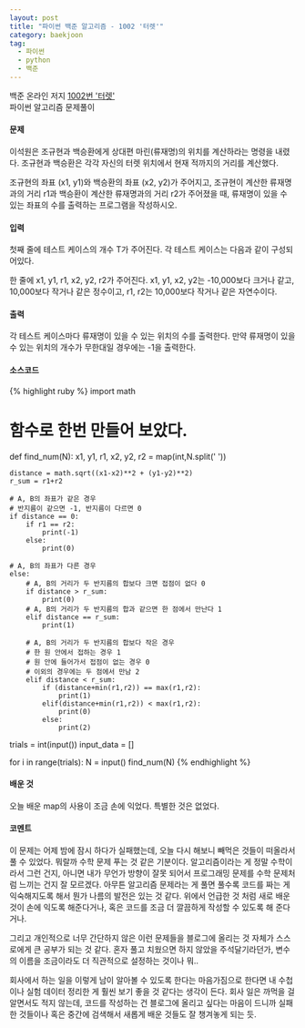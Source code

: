 ```yaml
---
layout: post
title: "파이썬 백준 알고리즘 - 1002 '터렛'"
category: baekjoon
tag:
  - 파이썬
  - python
  - 백준
---
```

백준 온라인 저지 [1002번 '터렛'](https://www.acmicpc.net/problem/1002)  
파이썬 알고리즘 문제풀이


#### **문제**
이석원은 조규현과 백승환에게 상대편 마린(류재명)의 위치를 계산하라는 명령을 내렸다. 조규현과 백승환은 각각 자신의 터렛 위치에서 현재 적까지의 거리를 계산했다.

조규현의 좌표 (x1, y1)와 백승환의 좌표 (x2, y2)가 주어지고, 조규현이 계산한 류재명과의 거리 r1과 백승환이 계산한 류재명과의 거리 r2가 주어졌을 때, 류재명이 있을 수 있는 좌표의 수를 출력하는 프로그램을 작성하시오.


#### **입력**
첫째 줄에 테스트 케이스의 개수 T가 주어진다. 각 테스트 케이스는 다음과 같이 구성되어있다.

한 줄에 x1, y1, r1, x2, y2, r2가 주어진다. x1, y1, x2, y2는 -10,000보다 크거나 같고, 10,000보다 작거나 같은 정수이고, r1, r2는 10,000보다 작거나 같은 자연수이다.

#### **출력**
각 테스트 케이스마다 류재명이 있을 수 있는 위치의 수를 출력한다. 만약 류재명이 있을 수 있는 위치의 개수가 무한대일 경우에는 -1을 출력한다.


#### **소스코드**
{% highlight ruby %}
import math

# 함수로 한번 만들어 보았다.
def find_num(N):
    x1, y1, r1, x2, y2, r2 = map(int,N.split(' '))

    distance = math.sqrt((x1-x2)**2 + (y1-y2)**2)
    r_sum = r1+r2

    # A, B의 좌표가 같은 경우
    # 반지름이 같으면 -1, 반지름이 다르면 0
    if distance == 0:
        if r1 == r2:
            print(-1)
        else:
            print(0)

    # A, B의 좌표가 다른 경우
    else:
        # A, B의 거리가 두 반지름의 합보다 크면 접점이 없다 0
        if distance > r_sum:
            print(0)
        # A, B의 거리가 두 반지름의 합과 같으면 한 점에서 만난다 1
        elif distance == r_sum:
            print(1)

        # A, B의 거리가 두 반지름의 합보다 작은 경우
        # 한 원 안에서 접하는 경우 1
        # 원 안에 들어가서 접점이 없는 경우 0
        # 이외의 경우에는 두 점에서 만남 2
        elif distance < r_sum:
            if (distance+min(r1,r2)) == max(r1,r2):
                print(1)
            elif(distance+min(r1,r2)) < max(r1,r2):
                print(0)
            else:
                print(2)

trials = int(input())
input_data = []

for i in range(trials):
    N = input()
    find_num(N)
{% endhighlight %}

#### **배운 것**
오늘 배운 map의 사용이 조금 손에 익었다. 특별한 것은 없었다.

#### **코멘트**
이 문제는 어제 밤에 잠시 하다가 실패했는데, 오늘 다시 해보니 빼먹은 것들이 떠올라서 풀 수 있었다. 뭐랄까 수학 문제 푸는 것 같은 기분이다. 알고리즘이라는 게 정말 수학이라서 그런 건지, 아니면 내가 무언가 방향이 잘못 되어서 프로그래밍 문제를 수학 문제처럼 느끼는 건지 잘 모르겠다. 아무튼 알고리즘 문제라는 게 풀면 풀수록 코드를 짜는 게 익숙해지도록 해서 뭔가 나름의 발전은 있는 것 같다. 위에서 언급한 것 처럼 새로 배운 것이 손에 익도록 해준다거나, 혹은 코드를 조금 더 깔끔하게 작성할 수 있도록 해 준다거나.  

그리고 개인적으로 너무 간단하지 않은 이런 문제들을 블로그에 올리는 것 자체가 스스로에게 큰 공부가 되는 것 같다. 혼자 풀고 치웠으면 하지 않았을 주석달기라던가, 변수의 이름을 조금이라도 더 직관적으로 설정하는 것이나 뭐..  

회사에서 하는 일을 이렇게 남이 알아볼 수 있도록 한다는 마음가짐으로 한다면 내 수첩이나 실험 데이터 정리한 게 훨씬 보기 좋을 것 같다는 생각이 든다. 회사 일은 까먹을 걸 알면서도 적지 않는데, 코드를 작성하는 건 블로그에 올리고 싶다는 마음이 드니까 실패한 것들이나 혹은 중간에 검색해서 새롭게 배운 것들도 잘 챙겨놓게 되는 듯.  
